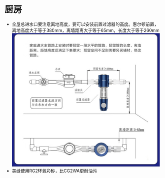 # 厨房

* 全屋总进水口要注意离地高度，要可以安装前置过滤器的高度。惠尔顿前置，离地高度大于等于380mm，离墙距离大于等于65mm，长度大于等于260mm
![](./img/前置安装参数.jpg)
* 美缝使用RG2环氧彩砂，比CG2WA更耐油污